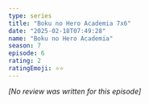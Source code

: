 ```yaml
---
type: series
title: "Boku no Hero Academia 7x6"
date: "2025-02-18T07:49:28"
name: "Boku no Hero Academia"
season: 7
episode: 6
rating: 2
ratingEmoji: ⭐️⭐️
---
```


*[No review was written for this episode]*
